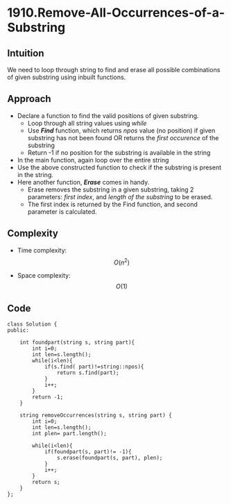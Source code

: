 # 1910.Remove-All-Occurrences-of-a-Substring

## Intuition
We need to loop through string to find and erase all possible combinations of given substring using inbuilt functions.

## Approach
- Declare a function to find the valid positions of given substring.
    - Loop through all string values using *while*
    - Use ***Find*** function, which returns *npos* value (no position) if given substring has not been found OR returns the *first occurence* of the substring
    - Return -1 if no position for the substring is available in the string
- In the main function, again loop over the entire string
- Use the above constructed function to check if the substring is present in the string.
- Here another function, ***Erase*** comes in handy. 
    - Erase removes the substring in a given substring, taking 2 parameters: 
    *first index*, and *length of the substring* to be erased.
    - The first index is returned by the Find function, and second parameter is calculated.

## Complexity
- Time complexity:
$$O(n^2)$$

- Space complexity:
$$O(1)$$

## Code
```
class Solution {
public:

    int foundpart(string s, string part){
        int i=0;
        int len=s.length();
        while(i<len){
            if(s.find( part)!=string::npos){
                return s.find(part);
            }
            i++;
        }
        return -1;
    }

    string removeOccurrences(string s, string part) {
        int i=0;
        int len=s.length();
        int plen= part.length();
    
        while(i<len){
            if(foundpart(s, part)!= -1){
                s.erase(foundpart(s, part), plen);
            }
            i++;
        }
        return s;
    }
};
```
